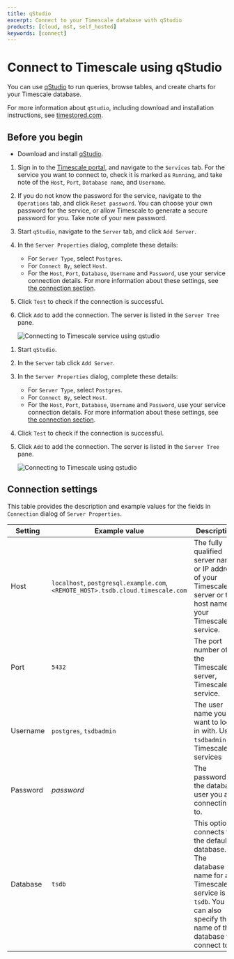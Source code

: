```yaml
---
title: qStudio
excerpt: Connect to your Timescale database with qStudio
products: [cloud, mst, self_hosted]
keywords: [connect]
---
```


# Connect to Timescale using qStudio

You can use [qStudio][qstudio] to run queries, browse tables, and create charts 
for your Timescale database.

For more information about `qStudio`, including download and installation
instructions, see [timestored.com][qstudio-downloads].

## Before you begin

*   Download and install [qStudio][qstudio-downloads].

<Tabs label="Connect to Timescale with qStudio">

<Tab title="Timescale">

<Procedure>

1.  Sign in to the [Timescale portal][tsc-portal], and navigate to the `Services` 
     tab. For the service you want to connect to, check it is marked as `Running`, 
     and take note of the `Host`, `Port`, `Database name`, and `Username`.
1.  [](#)<Optional />If you do not know the password for the service, navigate
    to the `Operations` tab, and click `Reset password`. You can choose your own
    password for the service, or allow Timescale to generate a
    secure password for you. Take note of your new password.
1.  Start `qStudio`, navigate to the `Server` tab, and click `Add Server`.
1.  In the `Server Properties` dialog, complete these details:
    *   For `Server Type`, select `Postgres`.
    *   For `Connect By`, select `Host`.
    *   For the `Host`, `Port`, `Database`, `Username` and `Password`, use 
         your service connection details. For more information about these 
         settings, see [the connection section][connection-details].
1.  Click `Test` to check if the connection is successful.
1.  Click `Add` to add the connection.
    The server is listed in the `Server Tree` pane.

    <img class="maincontent__illustration"
    src="https://s3.amazonaws.com/assets.timescale.com/docs/images/qstudio_timescale.webp"
    alt="Connecting to Timescale service using qstudio"/>

</Procedure>

</Tab>

<Tab title="Self-hosted Timescale">

<Procedure>

1.  Start `qStudio`.
1.  In the `Server` tab click `Add Server`.
1.  In the `Server Properties` dialog, complete these details:
    *   For `Server Type`, select `Postgres`.
    *   For `Connect By`, select `Host`.
    *   For the `Host`, `Port`, `Database`, `Username` and `Password`, use 
         your service connection details. For more information about these 
         settings, see [the connection section][connection-details].
1.  Click `Test` to check if the connection is successful.
1.  Click `Add` to add the connection.
    The server is listed in the `Server Tree` pane.

    <img class="maincontent__illustration"
    src="https://s3.amazonaws.com/assets.timescale.com/docs/images/qstudio_self_hosted.webp"
    alt="Connecting to Timescale using qstudio"/>

</Procedure>

</Tab>

</Tabs>

## Connection settings

This table provides the description and example values for the fields in
`Connection` dialog of `Server Properties`.

|Setting|Example value|Description|
|-|-|-|
|Host|`localhost`, `postgresql.example.com`, `<REMOTE_HOST>.tsdb.cloud.timescale.com`|The fully qualified server name or IP address of your TimescaleDB server or the host name of your Timescale service.|
|Port|`5432`|The port number of the TimescaleDB server, Timescale service.|
|Username|`postgres`, `tsdbadmin`|The user name you want to log in with. Use `tsdbadmin` for Timescale services|
|Password|*password*|The password for the database user you are connecting to.|
|Database|`tsdb`|This option connects to the default database. The database name for a Timescale service is `tsdb`. You can also specify the name of the database to connect to.|

[qstudio]: https://www.timestored.com/qstudio
[qstudio-downloads]: https://www.timestored.com/qstudio/download
[tsc-portal]: https://console.cloud.timescale.com/
[connection-details]: #connection-settings
